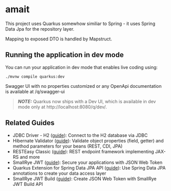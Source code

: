 # amait

This project uses Quarkus somewhow similiar to Spring - it uses Spring Data Jpa for the repository layer.

Mapping to exposed DTO is handled by Mapstruct.

## Running the application in dev mode

You can run your application in dev mode that enables live coding using:

```shell script
./mvnw compile quarkus:dev
```

Swagger UI with no properties customized or any OpenApi documentation is available at /q/swagger-ui


> **_NOTE:_**  Quarkus now ships with a Dev UI, which is available in dev mode only at http://localhost:8080/q/dev/.

## Related Guides

- JDBC Driver - H2 ([guide](https://quarkus.io/guides/datasource)): Connect to the H2 database via JDBC
- Hibernate Validator ([guide](https://quarkus.io/guides/validation)): Validate object properties (field, getter) and
  method parameters for your beans (REST, CDI, JPA)
- RESTEasy Classic ([guide](https://quarkus.io/guides/resteasy)): REST endpoint framework implementing JAX-RS and more
- SmallRye JWT ([guide](https://quarkus.io/guides/security-jwt)): Secure your applications with JSON Web Token
- Quarkus Extension for Spring Data JPA API ([guide](https://quarkus.io/guides/spring-data-jpa)): Use Spring Data JPA
  annotations to create your data access layer
- SmallRye JWT Build ([guide](https://quarkus.io/guides/security-jwt-build)): Create JSON Web Token with SmallRye JWT
  Build API


